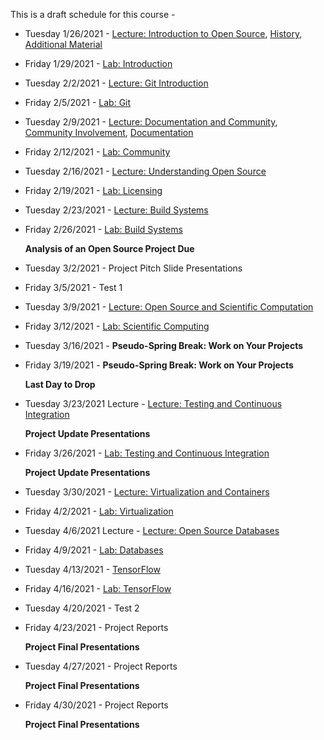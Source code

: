 This is a draft schedule for this course -

* Tuesday 1/26/2021 - [Lecture: Introduction to Open Source](../Syllabus.md), [History](../Modules/01.Introduction/History), [Additional Material](../Modules/01.Introduction/Linux)

* Friday 1/29/2021 - [Lab: Introduction](../Modules/01.Introduction/Lab-Introduction.md)

* Tuesday 2/2/2021 - [Lecture: Git Introduction](../Modules/02.Git/README.Md)

* Friday 2/5/2021 - [Lab: Git](../Modules/02.Git/Lab-Git.md)

* Tuesday 2/9/2021 - [Lecture: Documentation and Community](../Modules/03.DocumentationAndCommunity/Lecture-DocumentationAndCommunity.Md), [Community Involvement](../Modules/03.DocumentationAndCommunity/Community.html), [Documentation](../Modules/03.DocumentationAndCommunity/Documentation.html)

* Friday 2/12/2021 - [Lab: Community](../Modules/03.DocumentationAndCommunity/Lab-DocumentationAndCommunity.md)

* Tuesday 2/16/2021 - [Lecture: Understanding Open Source](../Modules/04.Licensing/Licensing-S2017-RPI-PatrickMasson.pdf)

* Friday 2/19/2021 - [Lab: Licensing](../Modules/04.Licensing/Lab-Licensing.md)

* Tuesday 2/23/2021 - [Lecture: Build Systems](../Modules/05.BuildSystems/BuildSystems.pdf)

* Friday 2/26/2021 - [Lab: Build Systems](../Modules/05.BuildSystems/Lab-BuildSystems.md)

	**Analysis of an Open Source Project Due**

* Tuesday 3/2/2021 - Project Pitch Slide Presentations

* Friday 3/5/2021 - Test 1

* Tuesday 3/9/2021 - [Lecture: Open Source and Scientific Computation](../Modules/06.ScientificComputing/index.html)

* Friday 3/12/2021 - [Lab: Scientific Computing](../Modules/06.ScientificComputing/Lab-ScientificComputing.md)

* Tuesday 3/16/2021 - **Pseudo-Spring Break: Work on Your Projects**

* Friday 3/19/2021 - **Pseudo-Spring Break: Work on Your Projects**

	**Last Day to Drop**

* Tuesday 3/23/2021 Lecture - [Lecture: Testing and Continuous Integration](../Modules/08.TestingAndCI/TestingAndCI.md)

    **Project Update Presentations** 

* Friday 3/26/2021 - [Lab: Testing and Continuous Integration](../Modules/08.TestingAndCI/Lab-TestingAndCI.md)

     **Project Update Presentations** 

* Tuesday 3/30/2021 - [Lecture: Virtualization and Containers](../Modules/09.Virtualization/source/index.rst)

* Friday 4/2/2021 - [Lab: Virtualization](../Modules/09.Virtualization/Lab-Virtualization.md)

* Tuesday 4/6/2021 Lecture - [Lecture: Open Source Databases](../Modules/10.Databases/source/Index.rst)

* Friday 4/9/2021 - [Lab: Databases](../Modules/10.Databases/Lab-Databases.md)

<!--* Tuesday 4/9/2019 - [Community and Sustainability](Lectures/CommunityandSustainability-3-1-2016.pdf)

or -->

* Tuesday 4/13/2021 - [TensorFlow](../Modules/11.TensorFlow/source/index.rst)

* Friday 4/16/2021 - [Lab: TensorFlow](../Modules/11.TensorFlow/Lab-TensorFlow.md)

* Tuesday 4/20/2021 - Test 2

* Friday 4/23/2021 - Project Reports

	**Project Final Presentations**

* Tuesday 4/27/2021 - Project Reports

	**Project Final Presentations**

* Friday 4/30/2021 - Project Reports

	**Project Final Presentations**

 
